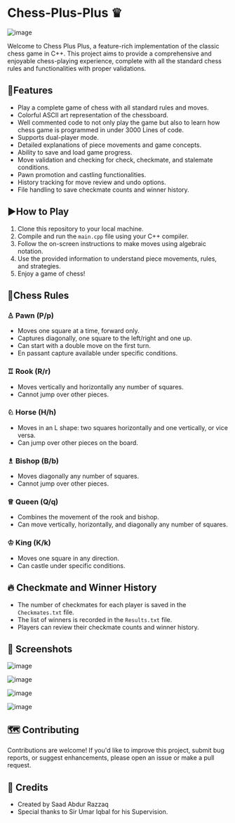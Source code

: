 # Chess-Plus-Plus ♛

![image](https://github.com/SaadARazzaq/Chess-Plus-Plus/assets/123338307/1b4655f1-1bc3-4dfb-abb7-a02b13000e92)

Welcome to Chess Plus Plus, a feature-rich implementation of the classic chess game in C++. This project aims to provide a comprehensive and enjoyable chess-playing experience, complete with all the standard chess rules and functionalities with proper validations.

## 🌠Features

- Play a complete game of chess with all standard rules and moves.
- Colorful ASCII art representation of the chessboard.
- Well commented code to not only play the game but also to learn how chess game is programmed in under 3000 Lines of code.
- Supports dual-player mode.
- Detailed explanations of piece movements and game concepts.
- Ability to save and load game progress.
- Move validation and checking for check, checkmate, and stalemate conditions.
- Pawn promotion and castling functionalities.
- History tracking for move review and undo options.
- File handling to save checkmate counts and winner history.

## ▶️How to Play

1. Clone this repository to your local machine.
2. Compile and run the `main.cpp` file using your C++ compiler.
3. Follow the on-screen instructions to make moves using algebraic notation.
4. Use the provided information to understand piece movements, rules, and strategies.
5. Enjoy a game of chess!

## 📕Chess Rules

### ♙ Pawn (P/p)

- Moves one square at a time, forward only.
- Captures diagonally, one square to the left/right and one up.
- Can start with a double move on the first turn.
- En passant capture available under specific conditions.

### ♖ Rook (R/r)

- Moves vertically and horizontally any number of squares.
- Cannot jump over other pieces.

### ♘ Horse (H/h)

- Moves in an L shape: two squares horizontally and one vertically, or vice versa.
- Can jump over other pieces on the board.

### ♗ Bishop (B/b)

- Moves diagonally any number of squares.
- Cannot jump over other pieces.

### ♕ Queen (Q/q)

- Combines the movement of the rook and bishop.
- Can move vertically, horizontally, and diagonally any number of squares.

### ♔ King (K/k)

- Moves one square in any direction.
- Can castle under specific conditions.

## 🔥 Checkmate and Winner History

- The number of checkmates for each player is saved in the `Checkmates.txt` file.
- The list of winners is recorded in the `Results.txt` file.
- Players can review their checkmate counts and winner history.

## 📸 Screenshots

![image](https://github.com/SaadARazzaq/Chess-Plus-Plus/assets/123338307/874c5496-ac2e-43d1-90c3-7070ea300fe6)

![image](https://github.com/SaadARazzaq/Chess-Plus-Plus/assets/123338307/8b8f14cb-cd6b-4f05-911d-c18816c05ea9)

![image](https://github.com/SaadARazzaq/Chess-Plus-Plus/assets/123338307/515644da-2676-49b0-8841-740100076efd)

![image](https://github.com/SaadARazzaq/Chess-Plus-Plus/assets/123338307/fe8aa0d3-7be0-42aa-a51e-36da3cc65f08)


## 🗺️ Contributing

Contributions are welcome! If you'd like to improve this project, submit bug reports, or suggest enhancements, please open an issue or make a pull request.

## 🙂 Credits

- Created by Saad Abdur Razzaq
- Special thanks to Sir Umar Iqbal for his Supervision.
